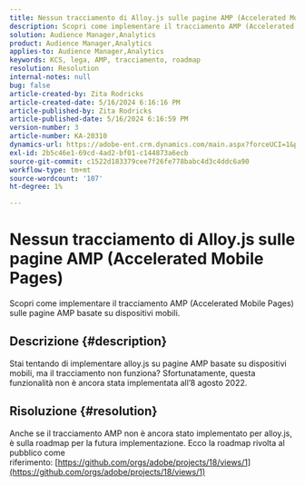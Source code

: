 ```yaml
---
title: Nessun tracciamento di Alloy.js sulle pagine AMP (Accelerated Mobile Pages)
description: Scopri come implementare il tracciamento AMP (Accelerated Mobile Pages) sulle pagine AMP basate su dispositivi mobili.
solution: Audience Manager,Analytics
product: Audience Manager,Analytics
applies-to: Audience Manager,Analytics
keywords: KCS, lega, AMP, tracciamento, roadmap
resolution: Resolution
internal-notes: null
bug: false
article-created-by: Zita Rodricks
article-created-date: 5/16/2024 6:16:16 PM
article-published-by: Zita Rodricks
article-published-date: 5/16/2024 6:16:59 PM
version-number: 3
article-number: KA-20310
dynamics-url: https://adobe-ent.crm.dynamics.com/main.aspx?forceUCI=1&pagetype=entityrecord&etn=knowledgearticle&id=79dd435e-b013-ef11-9f89-6045bd0298d4
exl-id: 2b5c46e1-69cd-4ad2-bf01-c144873a6ecb
source-git-commit: c1522d183379cee7f26fe778babc4d3c4ddc6a90
workflow-type: tm+mt
source-wordcount: '107'
ht-degree: 1%

---
```


# Nessun tracciamento di Alloy.js sulle pagine AMP (Accelerated Mobile Pages)


Scopri come implementare il tracciamento AMP (Accelerated Mobile Pages) sulle pagine AMP basate su dispositivi mobili.

## Descrizione {#description}


Stai tentando di implementare alloy.js su pagine AMP basate su dispositivi mobili, ma il tracciamento non funziona? Sfortunatamente, questa funzionalità non è ancora stata implementata all’8 agosto 2022.


## Risoluzione {#resolution}


Anche se il tracciamento AMP non è ancora stato implementato per alloy.js, è sulla roadmap per la futura implementazione. Ecco la roadmap rivolta al pubblico come riferimento: [https://github.com/orgs/adobe/projects/18/views/1](https://github.com/orgs/adobe/projects/18/views/1)
